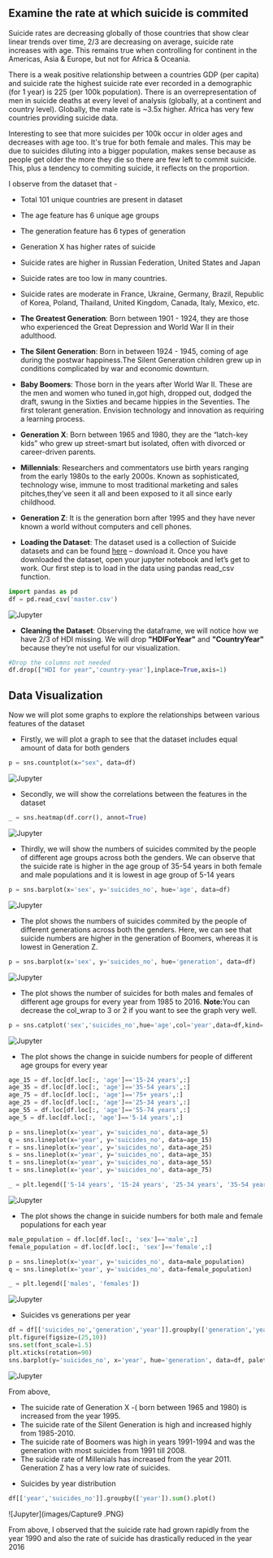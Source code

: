 ## Examine the rate at which suicide is commited

Suicide rates are decreasing globally of those countries that show clear linear trends over time, 2/3 are decreasing on average, suicide rate increases with age. This remains true when controlling for continent in the Americas, Asia & Europe, but not for Africa & Oceania. 

There is a weak positive relationship between a countries GDP (per capita) and suicide rate the highest suicide rate ever recorded in a demographic (for 1 year) is 225 (per 100k population).
There is an overrepresentation of men in suicide deaths at every level of analysis (globally, at a continent and country level). Globally, the male rate is ~3.5x higher. Africa has very few countries providing suicide data.

Interesting to see that more suicides per 100k occur in older ages and decreases with age too. It's true for both female and males. This may be due to suicides diluting into a bigger population, makes sense because as people get older the more they die so there are few left to commit suicide. This, plus a tendency to commiting suicide, it reflects on the proportion.

I observe from the dataset that -

  * Total 101 unique countries are present in dataset
  * The age feature has 6 unique age groups
  * The generation feature has 6 types of generation
  * Generation X has higher rates of suicide
  * Suicide rates are higher in Russian Federation, United States and Japan
  * Suicide rates are too low in many countries.
  * Suicide rates are moderate in France, Ukraine, Germany, Brazil, Republic of Korea, Poland, Thailand,     United Kingdom, Canada, Italy, Mexico, etc.
  * <b>The Greatest Generation</b>: Born between 1901 - 1924, they are those who experienced the Great Depression and World War II in their adulthood.
  * <b>The Silent Generation</b>: Born in between 1924 - 1945, coming of age during the postwar happiness.The Silent Generation children grew up in conditions complicated by war and economic downturn.
  * <b>Baby Boomers</b>: Those born in the years after World War II. These are the men and women who tuned in,got high, dropped out, dodged the draft, swung in the Sixties and became hippies in the Seventies. The first tolerant generation. Envision technology and innovation as requiring a learning process.
  * <b>Generation X</b>: Born between 1965 and 1980, they are the “latch-key kids” who grew up street-smart but isolated, often with divorced or career-driven parents.
  * <b>Millennials</b>: Researchers and commentators use birth years ranging from the early 1980s to the early 2000s. Known as sophisticated, technology wise, immune to most traditional marketing and sales pitches,they’ve seen it all and been exposed to it all since early childhood.
  * <b>Generation Z</b>: It is the generation born after 1995 and they have never known a world without computers   and cell phones.


* <b>Loading the Dataset</b>: The dataset used is a collection of Suicide datasets and can be found [here](https://www.kaggle.com/russellyates88/suicide-rates-overview-1985-to-2016) – download it. Once you have downloaded the dataset, open your jupyter notebook and let’s get to work. Our first step is to load in the data using pandas read_csv function.

```python
import pandas as pd
df = pd.read_csv('master.csv')
```
![Jupyter](images/Capture.PNG)

* <b>Cleaning the Dataset</b>: Observing the dataframe, we will notice how we have 2/3 of HDI missing. We will drop <b>"HDIForYear"</b> and <b>"CountryYear"</b> because they’re not useful for our visualization. 

```python
#Drop the columns not needed
df.drop(["HDI for year",'country-year'],inplace=True,axis=1)
```

## Data Visualization 

Now we will plot some graphs to explore the relationships between various features of the dataset

* Firstly, we will plot a graph to see that the dataset includes equal amount of data for both genders

```python
p = sns.countplot(x="sex", data=df)
```
![Jupyter](images/Capture1.PNG)


* Secondly, we will show the correlations between the features in the dataset

```python
_ = sns.heatmap(df.corr(), annot=True)
```
![Jupyter](images/Capture2.PNG)


* Thirdly, we will show the numbers of suicides commited by the people of different age groups across both the genders. We can observe that the suicide rate is higher in the age group of 35-54 years in both female and male populations and it is lowest in age group of 5-14 years

```python
p = sns.barplot(x='sex', y='suicides_no', hue='age', data=df)
```
![Jupyter](images/Capture3.PNG)


* The plot shows the numbers of suicides commited by the people of different generations across both the genders. Here, we can see that suicide numbers are higher in the generation of Boomers, whereas it is lowest in Generation Z.

```python
p = sns.barplot(x='sex', y='suicides_no', hue='generation', data=df)
```
![Jupyter](images/Capture4.PNG)

* The plot shows the number of suicides for both males and females of different age groups for every year from 1985 to 2016. <b>Note:</b>You can decrease the col_wrap to 3 or 2 if you want to see the graph very well.

```python
p = sns.catplot('sex','suicides_no',hue='age',col='year',data=df,kind='bar',col_wrap=5)
```
![Jupyter](images/Capture5.PNG)

* The plot shows the change in suicide numbers for people of different age groups for every year

```python
age_15 = df.loc[df.loc[:, 'age']=='15-24 years',:]
age_35 = df.loc[df.loc[:, 'age']=='35-54 years',:]
age_75 = df.loc[df.loc[:, 'age']=='75+ years',:]
age_25 = df.loc[df.loc[:, 'age']=='25-34 years',:]
age_55 = df.loc[df.loc[:, 'age']=='55-74 years',:]
age_5 = df.loc[df.loc[:, 'age']=='5-14 years',:]
```
```python
p = sns.lineplot(x='year', y='suicides_no', data=age_5)
q = sns.lineplot(x='year', y='suicides_no', data=age_15)
r = sns.lineplot(x='year', y='suicides_no', data=age_25)
s = sns.lineplot(x='year', y='suicides_no', data=age_35)
t = sns.lineplot(x='year', y='suicides_no', data=age_55)
t = sns.lineplot(x='year', y='suicides_no', data=age_75)

_ = plt.legend(['5-14 years', '15-24 years', '25-34 years', '35-54 years', '55-74 years', '75+ years'])

```
![Jupyter](images/Capture6.PNG)

* The plot shows the change in suicide numbers for both male and female populations for each year
```python
male_population = df.loc[df.loc[:, 'sex']=='male',:]
female_population = df.loc[df.loc[:, 'sex']=='female',:]
```
```python
p = sns.lineplot(x='year', y='suicides_no', data=male_population)
q = sns.lineplot(x='year', y='suicides_no', data=female_population)

_ = plt.legend(['males', 'females'])
```
![Jupyter](images/Capture7.PNG)

* Suicides vs generations per year
```python
df = df[['suicides_no','generation','year']].groupby(['generation','year']).sum().reset_index()
plt.figure(figsize=(25,10))
sns.set(font_scale=1.5)
plt.xticks(rotation=90)
sns.barplot(y='suicides_no', x='year', hue='generation', data=df, palette='deep').set_title('Suicides vs generations per year')
```
![Jupyter](images/Capture8.PNG)

From above,
- The suicide rate of Generation X -( born between 1965 and 1980) is increased from the year 1995.
- The suicide rate of the Silent Generation is high and increased highly from 1985-2010.
- The suicide rate of Boomers was high in years 1991-1994 and was the generation with most suicides from 1991 till 2008.
- The suicide rate of Millenials has increased from the year 2011.
Generation Z has a very low rate of suicides.

* Suicides by year distribution
```python
df[['year','suicides_no']].groupby(['year']).sum().plot()
```
![Jupyter](images/Capture9 .PNG)

From above, I observed that the suicide rate had grown rapidly from the year 1990 and also the rate of suicide has drastically reduced in the year 2016
